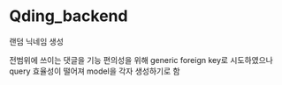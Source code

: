 # Qding_backend

랜덤 닉네임 생성

전범위에 쓰이는 댓글을 기능 편의성을 위해 generic foreign key로 시도하였으나
query 효율성이 떨어져 model을 각자 생성하기로 함